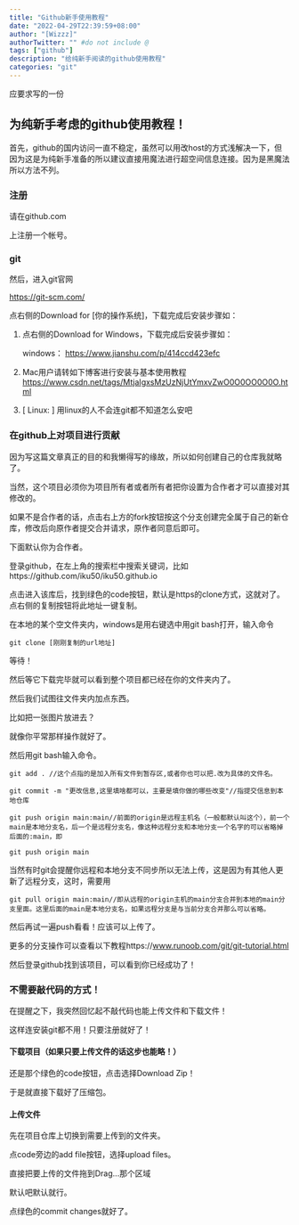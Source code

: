 ```yaml
---
title: "Github新手使用教程"
date: "2022-04-29T22:39:59+08:00"
author: "[Wizzz]"
authorTwitter: "" #do not include @
tags: ["github"]
description: "给纯新手阅读的github使用教程"
categories: "git"
---
```


应要求写的一份

## 为纯新手考虑的github使用教程！

首先，github的国内访问一直不稳定，虽然可以用改host的方式浅解决一下，但因为这是为纯新手准备的所以建议直接用魔法进行超空间信息连接。因为是黑魔法所以方法不列。

### 注册

请在github.com

上注册一个帐号。

### git

然后，进入git官网

https://git-scm.com/

点右侧的Download for [你的操作系统]，下载完成后安装步骤如：

1. 点右侧的Download for Windows，下载完成后安装步骤如：

   windows： https://www.jianshu.com/p/414ccd423efc
2. Mac用户请转如下博客进行安装与基本使用教程 https://www.csdn.net/tags/MtjaIgxsMzUzNjUtYmxvZwO0O0OO0O0O.html
3. [ Linux: ] 用linux的人不会连git都不知道怎么安吧

### 在github上对项目进行贡献

因为写这篇文章真正的目的和我懒得写的缘故，所以如何创建自己的仓库我就略了。

当然，这个项目必须你为项目所有者或者所有者把你设置为合作者才可以直接对其修改的。

如果不是合作者的话，点击右上方的fork按钮按这个分支创建完全属于自己的新仓库，修改后向原作者提交合并请求，原作者同意后即可。

下面默认你为合作者。

登录github，在左上角的搜索栏中搜索关键词，比如https://github.com/iku50/iku50.github.io

点击进入该库后，找到绿色的code按钮，默认是https的clone方式，这就对了。点右侧的复制按钮将此地址一键复制。

在本地的某个空文件夹内，windows是用右键选中用git bash打开，输入命令

```shell
git clone [刚刚复制的url地址]
```

等待！

然后等它下载完毕就可以看到整个项目都已经在你的文件夹内了。

然后我们试图往文件夹内加点东西。

比如把一张图片放进去？

就像你平常那样操作就好了。

然后用git bash输入命令。

```shell
git add . //这个点指的是加入所有文件到暂存区,或者你也可以把.改为具体的文件名。
```

```shell
git commit -m "更改信息,这里填啥都可以，主要是填你做的哪些改变"//指提交信息到本地仓库
```

```shell
git push origin main:main//前面的origin是远程主机名（一般都默认叫这个），前一个main是本地分支名，后一个是远程分支名，像这种远程分支和本地分支一个名字的可以省略掉后面的:main，即

git push origin main
```

当然有时git会提醒你远程和本地分支不同步所以无法上传，这是因为有其他人更新了远程分支，这时，需要用

```shell
git pull origin main:main//即从远程的origin主机的main分支合并到本地的main分支里面。这里后面的main是本地分支名，如果远程分支是与当前分支合并那么可以省略。
```

然后再试一遍push看看！应该可以上传了。

更多的分支操作可以查看以下教程https://www.runoob.com/git/git-tutorial.html

然后登录github找到该项目，可以看到你已经成功了！

### 不需要敲代码的方式！

在提醒之下，我突然回忆起不敲代码也能上传文件和下载文件！

这样连安装git都不用！只要注册就好了！

#### 下载项目（如果只要上传文件的话这步也能略！）

还是那个绿色的code按钮，点击选择Download Zip！

于是就直接下载好了压缩包。

#### 上传文件

先在项目仓库上切换到需要上传到的文件夹。

点code旁边的add file按钮，选择upload files。

直接把要上传的文件拖到Drag...那个区域

默认吧默认就行。

点绿色的commit changes就好了。
